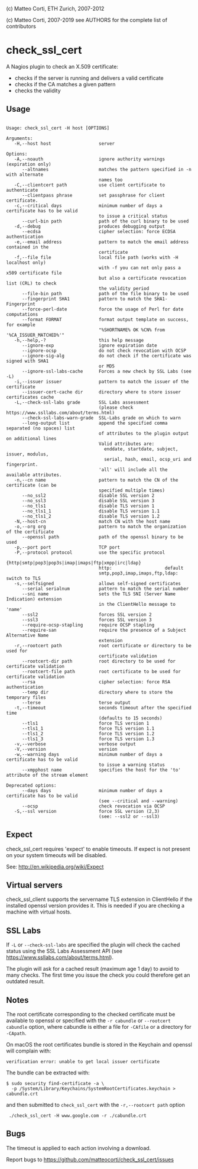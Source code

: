 
 (c) Matteo Corti, ETH Zurich, 2007-2012

 (c) Matteo Corti, 2007-2019
  see AUTHORS for the complete list of contributors

# check_ssl_cert

A Nagios plugin to check an X.509 certificate:
 - checks if the server is running and delivers a valid certificate
 - checks if the CA matches a given pattern
 - checks the validity

## Usage

```

Usage: check_ssl_cert -H host [OPTIONS]

Arguments:
   -H,--host host                  server

Options:
   -A,--noauth                	   ignore authority warnings (expiration only)
      --altnames              	   matches the pattern specified in -n with alternate
                              	   names too
   -C,--clientcert path       	   use client certificate to authenticate
      --clientpass phrase     	   set passphrase for client certificate.
   -c,--critical days         	   minimum number of days a certificate has to be valid
                              	   to issue a critical status
      --curl-bin path         	   path of the curl binary to be used
   -d,--debug                 	   produces debugging output
      --ecdsa                 	   cipher selection: force ECDSA authentication
   -e,--email address         	   pattern to match the email address contained in the
                              	   certificate
   -f,--file file             	   local file path (works with -H localhost only)
                              	   with -f you can not only pass a x509 certificate file
                              	   but also a certificate revocation list (CRL) to check
                              	   the validity period
      --file-bin path         	   path of the file binary to be used
      --fingerprint SHA1      	   pattern to match the SHA1-Fingerprint
      --force-perl-date       	   force the usage of Perl for date computations
      --format FORMAT         	   format output template on success, for example
                              	   "%SHORTNAME% OK %CN% from '%CA_ISSUER_MATCHED%'"
   -h,--help,-?               	   this help message
      --ignore-exp            	   ignore expiration date
      --ignore-ocsp           	   do not check revocation with OCSP
      --ignore-sig-alg        	   do not check if the certificate was signed with SHA1
                              	   or MD5
      --ignore-ssl-labs-cache 	   Forces a new check by SSL Labs (see -L)
   -i,--issuer issuer         	   pattern to match the issuer of the certificate
      --issuer-cert-cache dir 	   directory where to store issuer certificates cache
   -L,--check-ssl-labs grade  	   SSL Labs assessment
                              	   (please check https://www.ssllabs.com/about/terms.html)
      --check-ssl-labs-warn-grade  SSL-Labs grade on which to warn
      --long-output list      	   append the specified comma separated (no spaces) list
                              	   of attributes to the plugin output on additional lines
                              	   Valid attributes are:
                              	     enddate, startdate, subject, issuer, modulus,
                              	     serial, hash, email, ocsp_uri and fingerprint.
                              	   'all' will include all the available attributes.
   -n,--cn name               	   pattern to match the CN of the certificate (can be
                              	   specified multiple times)
      --no_ssl2               	   disable SSL version 2
      --no_ssl3               	   disable SSL version 3
      --no_tls1               	   disable TLS version 1
      --no_tls1_1             	   disable TLS version 1.1
      --no_tls1_2             	   disable TLS version 1.2
   -N,--host-cn               	   match CN with the host name
   -o,--org org               	   pattern to match the organization of the certificate
      --openssl path          	   path of the openssl binary to be used
   -p,--port port             	   TCP port
   -P,--protocol protocol     	   use the specific protocol
                              	   {http|smtp|pop3|pop3s|imap|imaps|ftp|xmpp|irc|ldap}
                              	   http:                    default
                              	   smtp,pop3,imap,imaps,ftp,ldap: switch to TLS
   -s,--selfsigned            	   allows self-signed certificates
      --serial serialnum      	   pattern to match the serial number
      --sni name              	   sets the TLS SNI (Server Name Indication) extension
                              	   in the ClientHello message to 'name'
      --ssl2                  	   forces SSL version 2
      --ssl3                  	   forces SSL version 3
      --require-ocsp-stapling 	   require OCSP stapling
      --require-san           	   require the presence of a Subject Alternative Name
                              	   extension
   -r,--rootcert path         	   root certificate or directory to be used for
                              	   certificate validation
      --rootcert-dir path     	   root directory to be used for certificate validation
      --rootcert-file path    	   root certificate to be used for certificate validation
      --rsa                   	   cipher selection: force RSA authentication
      --temp dir              	   directory where to store the temporary files
      --terse                 	   terse output
   -t,--timeout               	   seconds timeout after the specified time
                              	   (defaults to 15 seconds)
      --tls1                  	   force TLS version 1
      --tls1_1                	   force TLS version 1.1
      --tls1_2                	   force TLS version 1.2
      --tls1_3                	   force TLS version 1.3
   -v,--verbose               	   verbose output
   -V,--version               	   version
   -w,--warning days          	   minimum number of days a certificate has to be valid
                              	   to issue a warning status
      --xmpphost name         	   specifies the host for the 'to' attribute of the stream element

Deprecated options:
      --days days                  minimum number of days a certificate has to be valid
                              	   (see --critical and --warning)
      --ocsp                  	   check revocation via OCSP
   -S,--ssl version           	   force SSL version (2,3)
                              	   (see: --ssl2 or --ssl3)
```

## Expect

check_ssl_cert requires 'expect' to enable timeouts. If expect is not
present on your system timeouts will be disabled.

See: http://en.wikipedia.org/wiki/Expect

## Virtual servers

check_ssl_client supports the servername TLS extension in ClientHello
if the installed openssl version provides it. This is needed if you
are checking a machine with virtual hosts.

## SSL Labs

If `-L` or `--check-ssl-labs` are specified the plugin will check the
cached status using the SSL Labs Assessment API (see
https://www.ssllabs.com/about/terms.html).

The plugin will ask for a cached result (maximum age 1 day) to avoid
to many checks. The first time you issue the check you could therefore
get an outdated result.

## Notes

The root certificate corresponding to the checked certificate must be
available to openssl or specified with the `-r cabundle` or
`--rootcert cabundle` option, where cabundle is either a file for `-CAfile`
or a directory for `-CApath`.

On macOS the root certificates bundle is stored in the Keychain and
openssl will complain with:

```
verification error: unable to get local issuer certificate
```

The bundle can be extracted with:

```
$ sudo security find-certificate -a \
  -p /System/Library/Keychains/SystemRootCertificates.keychain > cabundle.crt
```

and then submitted to `check_ssl_cert` with the `-r,--rootcert path` option

```
 ./check_ssl_cert -H www.google.com -r ./cabundle.crt 
```

## Bugs

The timeout is applied to each action involving a download.

Report bugs to https://github.com/matteocorti/check_ssl_cert/issues
